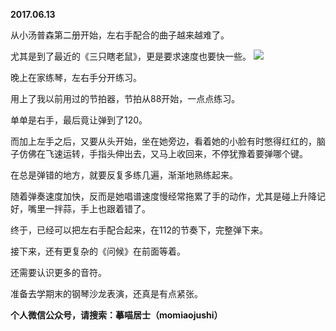 
          
**2017.06.13**

从小汤普森第二册开始，左右手配合的曲子越来越难了。

尤其是到了最近的《三只瞎老鼠》，更是要求速度也要快一些。
![](https://pic1.zhimg.com/v2-52d5e9b35ca3656e2371d189a7147333.jpg)


晚上在家练琴，左右手分开练习。

用上了我以前用过的节拍器，节拍从88开始，一点点练习。

单单是右手，最后竟让弹到了120。

而加上左手之后，又要从头开始，坐在她旁边，看着她的小脸有时憋得红红的，脑子仿佛在飞速运转，手指头伸出去，又马上收回来，不停犹豫着要弹哪个键。

在总是弹错的地方，就要反复多练几遍，渐渐地熟练起来。

随着弹奏速度加快，反而是她唱谱速度慢经常拖累了手的动作，尤其是碰上升降记好，嘴里一拌蒜，手上也跟着错了。

终于，已经可以把左右手配合起来，在112的节奏下，完整弹下来。

接下来，还有更复杂的《问候》在前面等着。

还需要认识更多的音符。

准备去学期末的钢琴沙龙表演，还真是有点紧张。


**个人微信公众号，请搜索：摹喵居士（momiaojushi）**

        